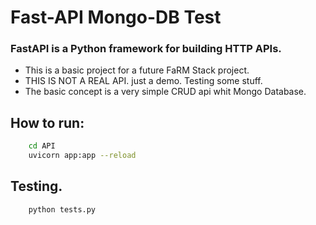 # Fast-API Mongo-DB Test


### FastAPI is a Python framework for building HTTP APIs.

* This is a basic project for a future FaRM Stack project.
* THIS IS NOT A REAL API. just a demo. Testing some stuff. 
* The basic concept is a very simple CRUD api whit Mongo Database.


## How to run:
```sh
    cd API
    uvicorn app:app --reload
```

## Testing.
```sh
    python tests.py
```
